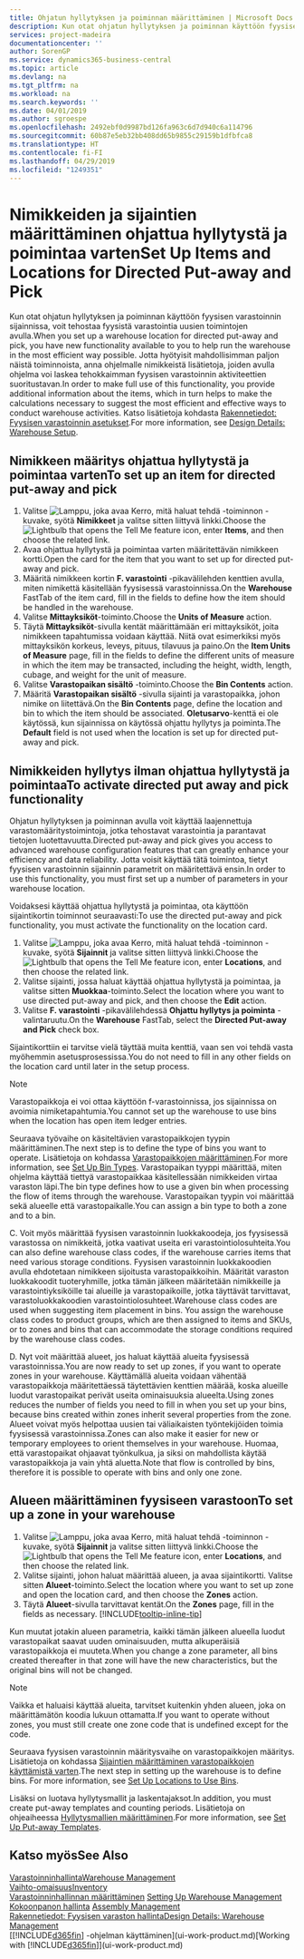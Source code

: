 ```yaml
---
title: Ohjatun hyllytyksen ja poiminnan määrittäminen | Microsoft Docs
description: Kun otat ohjatun hyllytyksen ja poiminnan käyttöön fyysisen varastoinnin sijainnissa, voit tehostaa fyysistä varastointia uusien toimintojen avulla.
services: project-madeira
documentationcenter: ''
author: SorenGP
ms.service: dynamics365-business-central
ms.topic: article
ms.devlang: na
ms.tgt_pltfrm: na
ms.workload: na
ms.search.keywords: ''
ms.date: 04/01/2019
ms.author: sgroespe
ms.openlocfilehash: 2492ebf0d9987bd126fa963c6d7d940c6a114796
ms.sourcegitcommit: 60b87e5eb32bb408dd65b9855c29159b1dfbfca8
ms.translationtype: HT
ms.contentlocale: fi-FI
ms.lasthandoff: 04/29/2019
ms.locfileid: "1249351"
---
```

# <a name="set-up-items-and-locations-for-directed-put-away-and-pick"></a><span data-ttu-id="60fea-103">Nimikkeiden ja sijaintien määrittäminen ohjattua hyllytystä ja poimintaa varten</span><span class="sxs-lookup"><span data-stu-id="60fea-103">Set Up Items and Locations for Directed Put-away and Pick</span></span>
<span data-ttu-id="60fea-104">Kun otat ohjatun hyllytyksen ja poiminnan käyttöön fyysisen varastoinnin sijainnissa, voit tehostaa fyysistä varastointia uusien toimintojen avulla.</span><span class="sxs-lookup"><span data-stu-id="60fea-104">When you set up a warehouse location for directed put-away and pick, you have new functionality available to you to help run the warehouse in the most efficient way possible.</span></span> <span data-ttu-id="60fea-105">Jotta hyötyisit mahdollisimman paljon näistä toiminnoista, anna ohjelmalle nimikkeistä lisätietoja, joiden avulla ohjelma voi laskea tehokkaimman fyysisen varastoinnin aktiviteettien suoritustavan.</span><span class="sxs-lookup"><span data-stu-id="60fea-105">In order to make full use of this functionality, you provide additional information about the items, which in turn helps to make the calculations necessary to suggest the most efficient and effective ways to conduct warehouse activities.</span></span> <span data-ttu-id="60fea-106">Katso lisätietoja kohdasta [Rakennetiedot: Fyysisen varastoinnin asetukset](design-details-warehouse-setup.md).</span><span class="sxs-lookup"><span data-stu-id="60fea-106">For more information, see [Design Details: Warehouse Setup](design-details-warehouse-setup.md).</span></span>

## <a name="to-set-up-an-item-for-directed-put-away-and-pick"></a><span data-ttu-id="60fea-107">Nimikkeen määritys ohjattua hyllytystä ja poimintaa varten</span><span class="sxs-lookup"><span data-stu-id="60fea-107">To set up an item for directed put-away and pick</span></span>  
1.  <span data-ttu-id="60fea-108">Valitse ![Lamppu, joka avaa Kerro, mitä haluat tehdä -toiminnon](media/ui-search/search_small.png "Kerro, mitä haluat tehdä") -kuvake, syötä **Nimikkeet** ja valitse sitten liittyvä linkki.</span><span class="sxs-lookup"><span data-stu-id="60fea-108">Choose the ![Lightbulb that opens the Tell Me feature](media/ui-search/search_small.png "Tell me what you want to do") icon, enter **Items**, and then choose the related link.</span></span>  
2.  <span data-ttu-id="60fea-109">Avaa ohjattua hyllytystä ja poimintaa varten määritettävän nimikkeen kortti.</span><span class="sxs-lookup"><span data-stu-id="60fea-109">Open the card for the item that you want to set up for directed put-away and pick.</span></span>
3. <span data-ttu-id="60fea-110">Määritä nimikkeen kortin **F. varastointi** -pikavälilehden kenttien avulla, miten nimikettä käsitellään fyysisessä varastoinnissa.</span><span class="sxs-lookup"><span data-stu-id="60fea-110">On the **Warehouse** FastTab of the item card, fill in the fields to define how the item should be handled in the warehouse.</span></span>  
4.  <span data-ttu-id="60fea-111">Valitse **Mittayksiköt**-toiminto.</span><span class="sxs-lookup"><span data-stu-id="60fea-111">Choose the **Units of Measure** action.</span></span>
5. <span data-ttu-id="60fea-112">Täytä **Mittayksiköt**-sivulla kentät määrittämään eri mittayksiköt, joita nimikkeen tapahtumissa voidaan käyttää. Niitä ovat esimerkiksi myös mittayksikön korkeus, leveys, pituus, tilavuus ja paino.</span><span class="sxs-lookup"><span data-stu-id="60fea-112">On the **Item Units of Measure** page, fill in the fields to define the different units of measure in which the item may be transacted, including the height, width, length, cubage, and weight for the unit of measure.</span></span>
6. <span data-ttu-id="60fea-113">Valitse **Varastopaikan sisältö** -toiminto.</span><span class="sxs-lookup"><span data-stu-id="60fea-113">Choose the **Bin Contents** action.</span></span>
7. <span data-ttu-id="60fea-114">Määritä **Varastopaikan sisältö** -sivulla sijainti ja varastopaikka, johon nimike on liitettävä.</span><span class="sxs-lookup"><span data-stu-id="60fea-114">On the **Bin Contents** page, define the location and bin to which the item should be associated.</span></span> <span data-ttu-id="60fea-115">**Oletusarvo**-kenttä ei ole käytössä, kun sijainnissa on käytössä ohjattu hyllytys ja poiminta.</span><span class="sxs-lookup"><span data-stu-id="60fea-115">The **Default** field is not used when the location is set up for directed put-away and pick.</span></span>  

## <a name="to-activate-directed-put-away-and-pick-functionality"></a><span data-ttu-id="60fea-116">Nimikkeiden hyllytys ilman ohjattua hyllytystä ja poimintaa</span><span class="sxs-lookup"><span data-stu-id="60fea-116">To activate directed put away and pick functionality</span></span>  
<span data-ttu-id="60fea-117">Ohjatun hyllytyksen ja poiminnan avulla voit käyttää laajennettuja varastomääritystoimintoja, jotka tehostavat varastointia ja parantavat tietojen luotettavuutta.</span><span class="sxs-lookup"><span data-stu-id="60fea-117">Directed put-away and pick gives you access to advanced warehouse configuration features that can greatly enhance your efficiency and data reliability.</span></span> <span data-ttu-id="60fea-118">Jotta voisit käyttää tätä toimintoa, tietyt fyysisen varastoinnin sijainnin parametrit on määritettävä ensin.</span><span class="sxs-lookup"><span data-stu-id="60fea-118">In order to use this functionality, you must first set up a number of parameters in your warehouse location.</span></span>  

<span data-ttu-id="60fea-119">Voidaksesi käyttää ohjattua hyllytystä ja poimintaa, ota käyttöön sijaintikortin toiminnot seuraavasti:</span><span class="sxs-lookup"><span data-stu-id="60fea-119">To use the directed put-away and pick functionality, you must activate the functionality on the location card.</span></span>    
1.  <span data-ttu-id="60fea-120">Valitse ![Lamppu, joka avaa Kerro, mitä haluat tehdä -toiminnon](media/ui-search/search_small.png "Kerro, mitä haluat tehdä") -kuvake, syötä **Sijainnit** ja valitse sitten liittyvä linkki.</span><span class="sxs-lookup"><span data-stu-id="60fea-120">Choose the ![Lightbulb that opens the Tell Me feature](media/ui-search/search_small.png "Tell me what you want to do") icon, enter **Locations**, and then choose the related link.</span></span>  
2.  <span data-ttu-id="60fea-121">Valitse sijainti, jossa haluat käyttää ohjattua hyllytystä ja poimintaa, ja valitse sitten **Muokkaa**-toiminto.</span><span class="sxs-lookup"><span data-stu-id="60fea-121">Select the location where you want to use directed put-away and pick, and then choose the **Edit** action.</span></span>  
3.  <span data-ttu-id="60fea-122">Valitse **F. varastointi** -pikavälilehdessä **Ohjattu hyllytys ja poiminta** -valintaruutu.</span><span class="sxs-lookup"><span data-stu-id="60fea-122">On the **Warehouse** FastTab, select the **Directed Put-away and Pick** check box.</span></span>  

<span data-ttu-id="60fea-123">Sijaintikorttiin ei tarvitse vielä täyttää muita kenttiä, vaan sen voi tehdä vasta myöhemmin asetusprosessissa.</span><span class="sxs-lookup"><span data-stu-id="60fea-123">You do not need to fill in any other fields on the location card until later in the setup process.</span></span>  

> [!NOTE]  
>  <span data-ttu-id="60fea-124">Varastopaikkoja ei voi ottaa käyttöön f-varastoinnissa, jos sijainnissa on avoimia nimiketapahtumia.</span><span class="sxs-lookup"><span data-stu-id="60fea-124">You cannot set up the warehouse to use bins when the location has open item ledger entries.</span></span>  

<span data-ttu-id="60fea-125">Seuraava työvaihe on käsiteltävien varastopaikkojen tyypin määrittäminen.</span><span class="sxs-lookup"><span data-stu-id="60fea-125">The next step is to define the type of bins you want to operate.</span></span> <span data-ttu-id="60fea-126">Lisätietoja on kohdassa [Varastopaikkojen määrittäminen](warehouse-how-to-set-up-bin-types.md).</span><span class="sxs-lookup"><span data-stu-id="60fea-126">For more information, see [Set Up Bin Types](warehouse-how-to-set-up-bin-types.md).</span></span> <span data-ttu-id="60fea-127">Varastopaikan tyyppi määrittää, miten ohjelma käyttää tiettyä varastopaikkaa käsitellessään nimikkeiden virtaa varaston läpi.</span><span class="sxs-lookup"><span data-stu-id="60fea-127">The bin type defines how to use a given bin when processing the flow of items through the warehouse.</span></span> <span data-ttu-id="60fea-128">Varastopaikan tyypin voi määrittää sekä alueelle että varastopaikalle.</span><span class="sxs-lookup"><span data-stu-id="60fea-128">You can assign a bin type to both a zone and to a bin.</span></span>  

<span data-ttu-id="60fea-129">C. Voit myös määrittää fyysisen varastoinnin luokkakoodeja, jos fyysisessä varastossa on nimikkeitä, jotka vaativat useita eri varastointiolosuhteita.</span><span class="sxs-lookup"><span data-stu-id="60fea-129">You can also define warehouse class codes, if the warehouse carries items that need various storage conditions.</span></span> <span data-ttu-id="60fea-130">Fyysisen varastoinnin luokkakoodien avulla ehdotetaan nimikkeen sijoitusta varastopaikkoihin. Määrität varaston luokkakoodit tuoteryhmille, jotka tämän jälkeen määritetään nimikkeille ja varastointiyksiköille tai alueille ja varastopaikoille, jotka täyttävät tarvittavat, varastoluokkakoodien varastointiolosuhteet.</span><span class="sxs-lookup"><span data-stu-id="60fea-130">Warehouse class codes are used when suggesting item placement in bins. You assign the warehouse class codes to product groups, which are then assigned to items and SKUs, or to zones and bins that can accommodate the storage conditions required by the warehouse class codes.</span></span>  

<span data-ttu-id="60fea-131">D. Nyt voit määrittää alueet, jos haluat käyttää alueita fyysisessä varastoinnissa.</span><span class="sxs-lookup"><span data-stu-id="60fea-131">You are now ready to set up zones, if you want to operate zones in your warehouse.</span></span> <span data-ttu-id="60fea-132">Käyttämällä alueita voidaan vähentää varastopaikkoja määritettäessä täytettävien kenttien määrää, koska alueille luodut varastopaikat perivät useita ominaisuuksia alueelta.</span><span class="sxs-lookup"><span data-stu-id="60fea-132">Using zones reduces the number of fields you need to fill in when you set up your bins, because bins created within zones inherit several properties from the zone.</span></span> <span data-ttu-id="60fea-133">Alueet voivat myös helpottaa uusien tai väliaikaisten työntekijöiden toimia fyysisessä varastoinnissa.</span><span class="sxs-lookup"><span data-stu-id="60fea-133">Zones can also make it easier for new or temporary employees to orient themselves in your warehouse.</span></span> <span data-ttu-id="60fea-134">Huomaa, että varastopaikat ohjaavat työnkulkua, ja siksi on mahdollista käytää varastopaikkoja ja vain yhtä aluetta.</span><span class="sxs-lookup"><span data-stu-id="60fea-134">Note that flow is controlled by bins, therefore it is possible to operate with bins and only one zone.</span></span>  

## <a name="to-set-up-a-zone-in-your-warehouse"></a><span data-ttu-id="60fea-135">Alueen määrittäminen fyysiseen varastoon</span><span class="sxs-lookup"><span data-stu-id="60fea-135">To set up a zone in your warehouse</span></span>  
1.  <span data-ttu-id="60fea-136">Valitse ![Lamppu, joka avaa Kerro, mitä haluat tehdä -toiminnon](media/ui-search/search_small.png "Kerro, mitä haluat tehdä") -kuvake, syötä **Sijainnit** ja valitse sitten liittyvä linkki.</span><span class="sxs-lookup"><span data-stu-id="60fea-136">Choose the ![Lightbulb that opens the Tell Me feature](media/ui-search/search_small.png "Tell me what you want to do") icon, enter **Locations**, and then choose the related link.</span></span>  
2.  <span data-ttu-id="60fea-137">Valitse sijainti, johon haluat määrittää alueen, ja avaa sijaintikortti. Valitse sitten **Alueet**-toiminto.</span><span class="sxs-lookup"><span data-stu-id="60fea-137">Select the location where you want to set up zone and open the location card, and then choose the **Zones** action.</span></span>  
3.  <span data-ttu-id="60fea-138">Täytä **Alueet**-sivulla tarvittavat kentät.</span><span class="sxs-lookup"><span data-stu-id="60fea-138">On the **Zones** page, fill in the fields as necessary.</span></span> [!INCLUDE[tooltip-inline-tip](includes/tooltip-inline-tip_md.md)]  

<span data-ttu-id="60fea-139">Kun muutat jotakin alueen parametria, kaikki tämän jälkeen alueella luodut varastopaikat saavat uuden ominaisuuden, mutta alkuperäisiä varastopaikkoja ei muuteta.</span><span class="sxs-lookup"><span data-stu-id="60fea-139">When you change a zone parameter, all bins created thereafter in that zone will have the new characteristics, but the original bins will not be changed.</span></span>  

> [!NOTE]  
>  <span data-ttu-id="60fea-140">Vaikka et haluaisi käyttää alueita, tarvitset kuitenkin yhden alueen, joka on määrittämätön koodia lukuun ottamatta.</span><span class="sxs-lookup"><span data-stu-id="60fea-140">If you want to operate without zones, you must still create one zone code that is undefined except for the code.</span></span>  

<span data-ttu-id="60fea-141">Seuraava fyysisen varastoinnin määritysvaihe on varastopaikkojen määritys. Lisätietoja on kohdassa [Sijaintien määrittäminen varastopaikkojen käyttämistä varten](warehouse-how-to-set-up-locations-to-use-bins.md).</span><span class="sxs-lookup"><span data-stu-id="60fea-141">The next step in setting up the warehouse is to define bins. For more information, see [Set Up Locations to Use Bins](warehouse-how-to-set-up-locations-to-use-bins.md).</span></span>  

<span data-ttu-id="60fea-142">Lisäksi on luotava hyllytysmallit ja laskentajaksot.</span><span class="sxs-lookup"><span data-stu-id="60fea-142">In addition, you must create put-away templates and counting periods.</span></span> <span data-ttu-id="60fea-143">Lisätietoja on ohjeaiheessa [Hyllytysmallien määrittäminen](warehouse-how-to-set-up-put-away-templates.md).</span><span class="sxs-lookup"><span data-stu-id="60fea-143">For more information, see [Set Up Put-away Templates](warehouse-how-to-set-up-put-away-templates.md).</span></span>  

## <a name="see-also"></a><span data-ttu-id="60fea-144">Katso myös</span><span class="sxs-lookup"><span data-stu-id="60fea-144">See Also</span></span>  
[<span data-ttu-id="60fea-145">Varastoinninhallinta</span><span class="sxs-lookup"><span data-stu-id="60fea-145">Warehouse Management</span></span>](warehouse-manage-warehouse.md)  
[<span data-ttu-id="60fea-146">Vaihto-omaisuus</span><span class="sxs-lookup"><span data-stu-id="60fea-146">Inventory</span></span>](inventory-manage-inventory.md)  
<span data-ttu-id="60fea-147">[Varastoinninhallinnan määrittäminen](warehouse-setup-warehouse.md)   </span><span class="sxs-lookup"><span data-stu-id="60fea-147">[Setting Up Warehouse Management](warehouse-setup-warehouse.md)   </span></span>  
<span data-ttu-id="60fea-148">[Kokoonpanon hallinta](assembly-assemble-items.md)  </span><span class="sxs-lookup"><span data-stu-id="60fea-148">[Assembly Management](assembly-assemble-items.md)  </span></span>  
[<span data-ttu-id="60fea-149">Rakennetiedot: Fyysisen varaston hallinta</span><span class="sxs-lookup"><span data-stu-id="60fea-149">Design Details: Warehouse Management</span></span>](design-details-warehouse-management.md)  
<span data-ttu-id="60fea-150">[[!INCLUDE[d365fin](includes/d365fin_md.md)] -ohjelman käyttäminen](ui-work-product.md)</span><span class="sxs-lookup"><span data-stu-id="60fea-150">[Working with [!INCLUDE[d365fin](includes/d365fin_md.md)]](ui-work-product.md)</span></span>  
